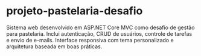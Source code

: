 # projeto-pastelaria-desafio
Sistema web desenvolvido em ASP.NET Core MVC como desafio de gestão para pastelaria. Inclui autenticação, CRUD de usuários, controle de tarefas e envio de e-mails. Interface responsiva com tema personalizado e arquitetura baseada em boas práticas.
